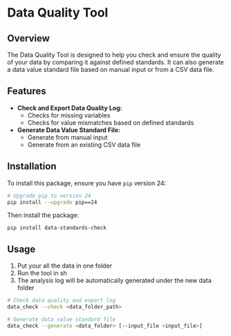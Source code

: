 # Data Quality Tool

## Overview

The Data Quality Tool is designed to help you check and ensure the quality of your data by comparing it against defined standards. It can also generate a data value standard file based on manual input or from a CSV data file.

## Features

- **Check and Export Data Quality Log:**
  - Checks for missing variables
  - Checks for value mismatches based on defined standards
- **Generate Data Value Standard File:**
  - Generate from manual input
  - Generate from an existing CSV data file

## Installation

To install this package, ensure you have `pip` version 24:

```bash
# Upgrade pip to version 24
pip install --upgrade pip==24
```

Then install the package:

```
pip install data-standards-check
```

## Usage

1. Put your all the data in one folder
2. Run the tool in sh
3. The analysis log will be automatically generated under the new data folder

```sh
# Check data quality and export log
data_check --check <data_folder_path>

# Generate data value standard file
data_check --generate <data_folder> [--input_file <input_file>]
```
